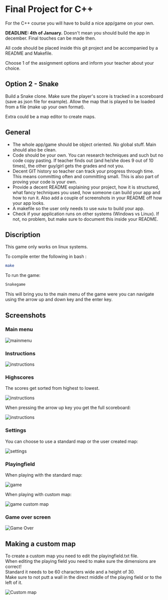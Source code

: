 # Final Project for C++

For the C++ course you will have to build a nice app/game on your own.

**DEADLINE: 4th of January.** Doesn't mean you should build the app in december. Final touches can be made then.

All code should be placed inside this git project and be accompanied by a README and Makefile.

Choose 1 of the assignment options and inform your teacher about your choice.

## Option 2 - Snake

Build a Snake clone. Make sure the player's score is tracked in a scoreboard (save as json file for example). Allow the map that is played to be loaded from a file (make up your own format).

Extra could be a map editor to create maps.

## General

- The whole app/game should be object oriented. No global stuff. Main should also be clean.
- Code should be your own. You can research techniques and such but no code copy pasting. If teacher finds out (and he/she does 9 out of 10 times), the other guy/girl gets the grades and not you.
- Decent GIT history so teacher can track your progress through time. This means committing often and committing small. This is also part of proving your code is your own.
- Provide a decent README explaining your project, how it is structured, what fancy techniques you used, how someone can build your app and how to run it. Also add a couple of screenshots in your README off how your app looks.
- A makefile so the user only needs to use `make` to build your app.
- Check if your application runs on other systems (Windows vs Linux). If not, no problem, but make sure to document this inside your README.

## Discription

This game only works on linux systems.

To compile enter the following in bash :

```bash
make
```

To run the game:

```bash
Snakegame
```

This will bring you to the main menu of the game were you can navigate using the arrow up and down key and the enter key.

## Screenshots

### Main menu

![mainmenu](img/mainmenu.png)

### Instructions

![instructions](img/instructions.png)

### Highscores

The scores get sorted from highest to lowest.

![instructions](img/scoreboardsmall.png)

When pressing the arrow up key you get the full scoreboard:

![instructions](img/scoreboardfull.png)

### Settings

You can choose to use a standard map or the user created map:

![settings](img/settings.png)

### Playingfield

When playing with the standard map:

![game](img/game.png)

When playing with custom map:

![game custom map](img/gamecustom.png)

### Game over screen

![Game Over](img/gameover.png)

## Making a custom map

To create a custom map you need to edit the playingfield.txt file.  
When editing the playing field you need to make sure the dimensions are correct!  
Standard it needs to be 60 characters wide and a height of 30.  
Make sure to not putt a wall in the direct middle of the playing field or to the left of it.


![Custom map](img/custommap.png)
